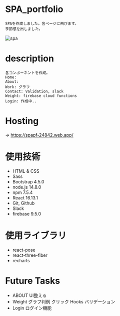 # SPA_portfolio
```
SPAを作成しました。各ページに飛びます。
季節感を出しました。
```
![spa](https://user-images.githubusercontent.com/67915047/103504093-bd6e0900-4e99-11eb-842d-2c0e86ab7dc8.jpg)

# description
```
各コンポーネントを作成。
Home:
About:
Work: グラフ
Contact: Validation, slack
Weight: firebase cloud functions
Login: 作成中..
```

# Hosting
→ https://spapf-24842.web.app/

# 使用技術
- HTML & CSS
- Sass
- Bootstrap 4.5.0
- node.js 14.8.0
- npm 7.5.4
- React 16.13.1
- Git, Github
- Slack
- firebase 9.5.0

# 使用ライブラリ
- react-pose
- react-three-fiber
- recharts

# Future Tasks
* ABOUT UI整える
* Weight グラフ判例 クリック Hooks バリデーション
* Login ログイン機能

<!-- Nav: Pose -->
<!-- home: text改行（正規表現） -->
<!-- work: -->
<!-- ・z-index（親に設定しないと子要素に効かない） -->
<!-- ・仮想DOMの文字列→HTML変換、グラフのコンポーネント化 -->
<!-- contact: -->
<!-- ・ラジオボタンの保持 -->
<!-- ・block要素、inline要素。 -->
<!-- weightness: 誰でも手軽に管理できる体重管理アプリ -->
<!-- ・firebaseのtimestamp → new Date() -->
